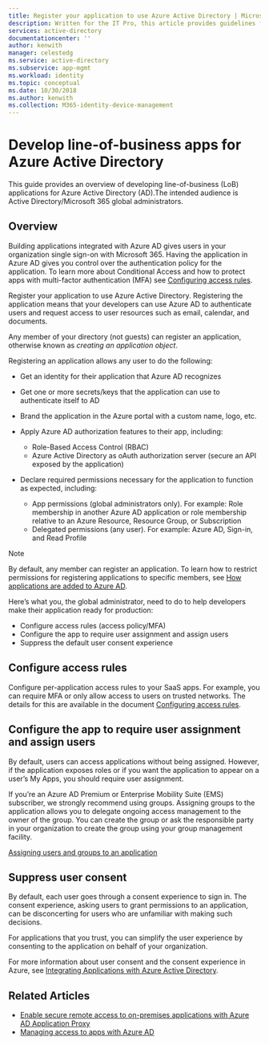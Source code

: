 ```yaml
---
title: Register your application to use Azure Active Directory | Microsoft Docs
description: Written for the IT Pro, this article provides guidelines for integrating Azure applications with Active Directory.
services: active-directory
documentationcenter: ''
author: kenwith
manager: celestedg
ms.service: active-directory
ms.subservice: app-mgmt
ms.workload: identity
ms.topic: conceptual
ms.date: 10/30/2018
ms.author: kenwith
ms.collection: M365-identity-device-management
---
```

# Develop line-of-business apps for Azure Active Directory
This guide provides an overview of developing line-of-business (LoB) applications for Azure Active Directory (AD).The intended audience is Active Directory/Microsoft 365 global administrators.

## Overview
Building applications integrated with Azure AD gives users in your organization single sign-on with Microsoft 365. Having the application in Azure AD gives you control over the authentication policy for the application. To learn more about Conditional Access and how to protect apps with multi-factor authentication (MFA) see [Configuring access rules](../conditional-access/app-based-mfa.md).

Register your application to use Azure Active Directory. Registering the application means that your developers can use Azure AD to authenticate users and request access to user resources such as email, calendar, and documents.

Any member of your directory (not guests) can register an application, otherwise known as *creating an application object*.

Registering an application allows any user to do the following:

* Get an identity for their application that Azure AD recognizes
* Get one or more secrets/keys that the application can use to authenticate itself to AD
* Brand the application in the Azure portal with a custom name, logo, etc.
* Apply Azure AD authorization features to their app, including:

  * Role-Based Access Control (RBAC)
  * Azure Active Directory as oAuth authorization server (secure an API exposed by the application)
* Declare required permissions necessary for the application to function as expected, including:

     - App permissions (global administrators only). For example: Role membership in another Azure AD application or role membership relative to an Azure Resource, Resource Group, or Subscription
     - Delegated permissions (any user). For example: Azure AD, Sign-in, and Read Profile

> [!NOTE]
> By default, any member can register an application. To learn how to restrict permissions for registering applications to specific members, see [How applications are added to Azure AD](../develop/active-directory-how-applications-are-added.md#who-has-permission-to-add-applications-to-my-azure-ad-instance).
>
>

Here’s what you, the global administrator, need to do to help developers make their application ready for production:

* Configure access rules (access policy/MFA)
* Configure the app to require user assignment and assign users
* Suppress the default user consent experience

## Configure access rules
Configure per-application access rules to your SaaS apps. For example, you can require MFA or only allow access to users on trusted networks. The details for this are available in the document [Configuring access rules](../conditional-access/app-based-mfa.md).

## Configure the app to require user assignment and assign users
By default, users can access applications without being assigned. However, if the application exposes roles or if you want the application to appear on a user’s My Apps, you should require user assignment.

If you’re an Azure AD Premium or Enterprise Mobility Suite (EMS) subscriber, we strongly recommend using groups. Assigning groups to the application allows you to delegate ongoing access management to the owner of the group. You can create the group or ask the responsible party in your organization to create the group using your group management facility.

[Assigning users and groups to an application](methods-for-assigning-users-and-groups.md)  


## Suppress user consent
By default, each user goes through a consent experience to sign in. The consent experience, asking users to grant permissions to an application, can be disconcerting for users who are unfamiliar with making such decisions.

For applications that you trust, you can simplify the user experience by consenting to the application on behalf of your organization.

For more information about user consent and the consent experience in Azure, see [Integrating Applications with Azure Active Directory](../develop/quickstart-v1-integrate-apps-with-azure-ad.md).

## Related Articles
* [Enable secure remote access to on-premises applications with Azure AD Application Proxy](application-proxy.md)
* [Managing access to apps with Azure AD](what-is-access-management.md)

